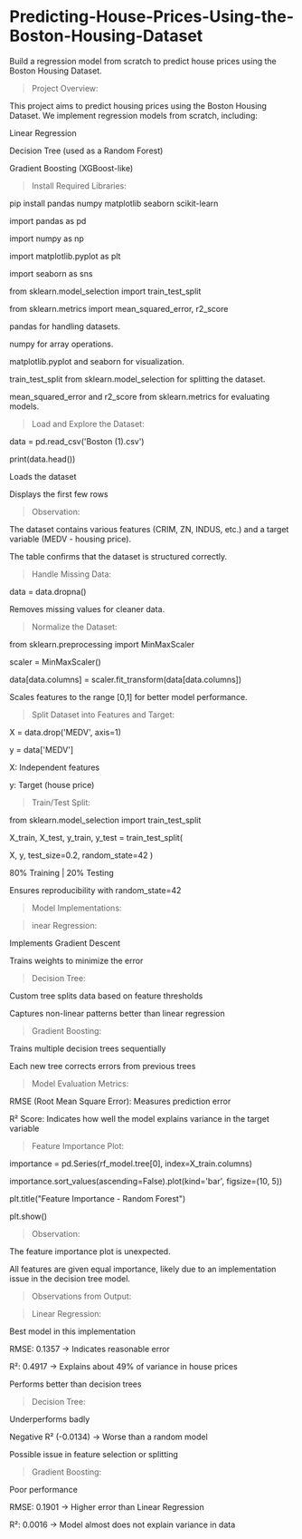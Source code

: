 # Predicting-House-Prices-Using-the-Boston-Housing-Dataset
Build a regression model from scratch to predict house prices using the Boston Housing Dataset.

>Project Overview:

This project aims to predict housing prices using the Boston Housing Dataset. We implement regression models from scratch, including:

Linear Regression

Decision Tree (used as a Random Forest)

Gradient Boosting (XGBoost-like)

>Install Required Libraries:

pip install pandas numpy matplotlib seaborn scikit-learn

import pandas as pd

import numpy as np

import matplotlib.pyplot as plt

import seaborn as sns

from sklearn.model_selection import train_test_split

from sklearn.metrics import mean_squared_error, r2_score

pandas for handling datasets.

numpy for array operations.

matplotlib.pyplot and seaborn for visualization.

train_test_split from sklearn.model_selection for splitting the dataset.

mean_squared_error and r2_score from sklearn.metrics for evaluating models.

>Load and Explore the Dataset:

data = pd.read_csv('Boston (1).csv')

print(data.head())

Loads the dataset

Displays the first few rows

>Observation:

The dataset contains various features (CRIM, ZN, INDUS, etc.) and a target variable (MEDV - housing price).

The table confirms that the dataset is structured correctly.

>Handle Missing Data:

data = data.dropna()

Removes missing values for cleaner data.

>Normalize the Dataset:

from sklearn.preprocessing import MinMaxScaler

scaler = MinMaxScaler()

data[data.columns] = scaler.fit_transform(data[data.columns])

Scales features to the range [0,1] for better model performance.

> Split Dataset into Features and Target:

X = data.drop('MEDV', axis=1)

y = data['MEDV']

X: Independent features

y: Target (house price)

>Train/Test Split:

from sklearn.model_selection import train_test_split

X_train, X_test, y_train, y_test = train_test_split(

  X, y, test_size=0.2, random_state=42
)

80% Training | 20% Testing

Ensures reproducibility with random_state=42

>Model Implementations:


>inear Regression:

Implements Gradient Descent

Trains weights to minimize the error

>Decision Tree:

Custom tree splits data based on feature thresholds

Captures non-linear patterns better than linear regression

>Gradient Boosting:

Trains multiple decision trees sequentially

Each new tree corrects errors from previous trees

>Model Evaluation Metrics:

RMSE (Root Mean Square Error): Measures prediction error

R² Score: Indicates how well the model explains variance in the target variable

>Feature Importance Plot:

importance = pd.Series(rf_model.tree[0], index=X_train.columns)

importance.sort_values(ascending=False).plot(kind='bar', figsize=(10, 5))

plt.title("Feature Importance - Random Forest")

plt.show()

>Observation:

The feature importance plot is unexpected.

All features are given equal importance, likely due to an implementation issue in the decision tree model.

>Observations from Output:

>Linear Regression:

Best model in this implementation

RMSE: 0.1357 → Indicates reasonable error

R²: 0.4917 → Explains about 49% of variance in house prices

Performs better than decision trees

>Decision Tree:

Underperforms badly

Negative R² (-0.0134) → Worse than a random model

Possible issue in feature selection or splitting

>Gradient Boosting:

Poor performance

RMSE: 0.1901 → Higher error than Linear Regression

R²: 0.0016 → Model almost does not explain variance in data
